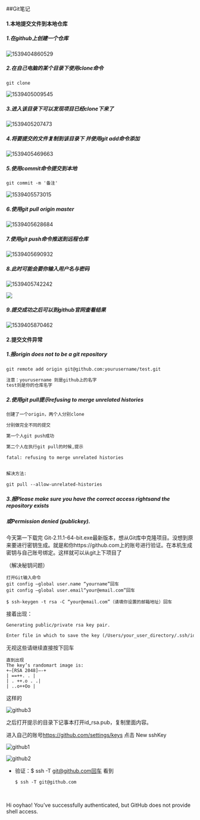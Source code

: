 ##Git笔记

#### 1.本地提交文件到本地仓库

##### 1.在github上创建一个仓库

![1539404860529](./img/1.png)



##### 2.在自己电脑的某个目录下使用clone命令

~~~xml
git clone 
~~~



![1539405009545](./img/2.png)

##### 3.进入该目录下可以发现项目已经clone下来了

![1539405207473](./img/3.png)

##### 4.将要提交的文件复制到该目录下 并使用git add命令添加

![1539405469663](./img/4.png)

##### 5.使用commit命令提交到本地

~~~xml
git commit -m '备注'
~~~

![1539405573015](./img/5.png)

##### 6.使用git pull origin master

![1539405628684](./img/6.png)

##### 7.使用git push命令推送到远程仓库

![1539405690932](./img/7.png)

##### 8.此时可能会要你输入用户名与密码

![1539405742242](./img/8.png)

![](./img/9.png)

##### 9.提交成功之后可以到github官网查看结果

![1539405870462](./img/10.png)

#### 2.提交文件异常

##### 1.报origin does not to be a git repository

~~~xml
git remote add origin git@github.com:yourusername/test.git

注意：yourusername 则是github上的名字
test则是你的仓库名字
~~~

##### 2.使用git pull提示refusing to merge unrelated histories

~~~xml
创建了一个origin，两个人分别clone

分别做完全不同的提交

第一个人git push成功

第二个人在执行git pull的时候,提示

fatal: refusing to merge unrelated histories

 
解决方法:

git pull --allow-unrelated-histories
~~~



##### 3.报Please make sure you have the correct access rightsand the repository exists 

##### 或Permission denied (publickey).

今天第一下载完 Git-2.11.1-64-bit.exe最新版本，想从Git库中克隆项目。没想到原来要进行密钥生成。就是和你https://github.com上的账号进行验证。在本机生成密钥与自己账号绑定。这样就可以从git上下项目了

（解决秘钥问题）



    打开Git输入命令
    git config –global user.name “yourname”回车
    git config –global user.email“your@email.com”回车
    
    $ ssh-keygen -t rsa -C “your@email.com”（请填你设置的邮箱地址）回车

接着出现：

~~~xml
Generating public/private rsa key pair.

Enter file in which to save the key (/Users/your_user_directory/.ssh/id_rsa):

~~~

无视这些请继续直接按下回车

    直到出现
    The key’s randomart image is:
    +—[RSA 2048]—-+
    | ==++. . |
    | . ++.o . .|
    | ..o++Oo | 

这样的

![github3](./img/github3.png)

之后打开提示的目录下记事本打开id_rsa.pub，复制里面内容。

进入自己的账号<https://github.com/settings/keys>      点击 New sshKey 

![github1](./img/github1.png)

![github2](./img/github2.png)

- 验证：$ ssh -T git@github.com回车 看到 

  ~~~xml
  $ ssh -T git@github.com
  ~~~

  ​

Hi ooyhao! You’ve successfully authenticated, but GitHub does not provide shell access. 

